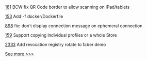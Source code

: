 
[181](https://github.com/hyperledger/aries-mobile-test-harness/pull/181) BCW fix QR Code border to allow scanning on iPad/tablets

[153](https://github.com/hyperledger/aries-acapy-plugin-toolbox/pull/153) Add -f docker/Dockerfile

[898](https://github.com/hyperledger/aries-mobile-agent-react-native/pull/898) fix: don't display connection message on ephemeral connection

[159](https://github.com/hyperledger/aries-askar/pull/159) Support copying individual profiles or a whole Store

[2333](https://github.com/hyperledger/aries-cloudagent-python/pull/2333) Add revocation registry rotate to faber demo


[See more >>>](https://start-here.hyperledger.org/pull-requests)
